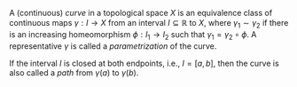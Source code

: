 A (continuous) *curve* in a topological space $X$ is an equivalence class of continuous maps $\gamma: I \to X$ from an interval $I \subseteq \mathbb{R}$ to $X$, where $\gamma_1 \sim \gamma_2$ if there is an increasing homeomorphism $\phi: I_1 \to I_2$ such that $\gamma_1 = \gamma_2 \circ \phi$. A representative $\gamma$ is called a *parametrization* of the curve.

If the interval $I$ is closed at both endpoints, i.e., $I = [a, b]$, then the curve is also called a *path* from $\gamma(a)$ to $\gamma(b)$.
